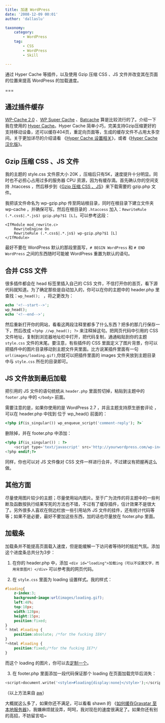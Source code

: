 ```yaml
---
title: 加速 WordPress
date: '2008-12-09 00:01'
author: 'dallaslu'

taxonomy:
    category:
        - WordPress
    tag:
        - CSS
        - WordPress
        - Skill

---
```

通过 Hyper Cache 等插件，以及使用 Gzip 压缩 CSS 、JS 文件并改变其在页面的位置来提高 WordPress 的加载速度。

===

## 通过插件缓存

<a href="http://mnm.uib.es/gallir/wp-cache-2/" target="_blank">WP-Cache 2.0</a> 、<a href="http://wordpress.org/extend/plugins/wp-super-cache/download/" target="_blank">WP Super Cache</a> 、<a href="http://getfreeware.net/archives/Batcache" target="_blank">Batcache</a> 算是比较流行的了。介绍一下我在使用的 [Hyper Cache](http://www.satollo.com/english/wordpress/hyper-cache "访问插件主页")。Hyper Cache 简单小巧，完美支持Gzip压缩更好的支持移动设备，还可以缓存404页，重定向页面等，生成的缓存文件不占用太多空间。关于更加详尽的介绍请看 《<a href="http://zuoshen.com/2008/12/05/450/" target="_blank">Hyper Cache 设置相关</a>》，或者《<a href="http://www.lwydl.cn/?s=hyper-cache" target="_blank">Hyper Cache 汉化版</a>》。

## Gzip 压缩 CSS 、JS 文件

我的主题的 style.css 文件原大小 20K ，压缩后只有5K，速度提升十分明显。同时也不必担心占用过多的服务器 CPU 资源，因为有缓存滴。首先确认你的空间支持 .htaccess ，然后移步到《<a href="http://www.cbmland.com/post/522/optimized-wordpress-notes-1.html" target="_blank">Gzip 压缩 CSS 、JS</a>》来下载需要的 gzip.php 文件。

我把该文件命名为 wp-gzip.php 传至网站根目录，同时在根目录下建立文件夹 wp-cache ，并确保可写。然后在根目录的 `.htaccess` 加入：`RewriteRule (.*.css$|.*.js$) gzip.php?$1 [L]`。可以参考这段：

```apacheconf
<IfModule mod_rewrite.c>
    RewriteEngine On
    RewriteRule (.*.css$|.*.js$) wp-gzip.php?$1 [L]
</IfModule>
```

最好不要在 WordPress 默认的那段里面写，`# BEGIN WordPress` 和 `# END WordPress` 之间的东西随时可能被 WordPress 重置为默认的语句。

## 合并 CSS 文件

很多插件都会在 head 标签里插入自己的 CSS 文件，不信打开你的首页，看下源代码就知道。为了确定那些是自动加入的，你可以在你的主题中的 header.php 里查找：`wp_head(); ` ，将之更改为：

```php
echo '<!--start-->';
wp_head();
echo '<!--end-->';
```

然后重新打开你的网站，看看这两段注释里都多了什么东西？把多的那几行保存一下，然后改成  `<?php //wp_head(); ?>` 来注释掉这句。把网页代码中引用的 CSS 文件地址，复制到浏览器地址栏中打开，把代码复制，通通粘贴到你的主题 `style.css` 文件的末尾。要注意，有些插件的 CSS 里面定义了图片背景，你可以把插件中的图片目录移动到主题文件夹里面。比方说某插件里面有一句 `url(images/loading.gif)`,你就可以把插件里面的 images 文件夹放到主题目录中与 `style.css` 所在的目录即可。

## JS 文件放到最后加载

把引用的 JS 文件的语句统统从 `header.php` 里面剪切掉，粘贴到主题中的 `footer.php` 中的 `</body>` 前面。

需要注意的是，如果你使用的是 WordPress 2.7 ，并且主题支持原生嵌套评论 ，可以在 header.php 中找到 位于 wp_head() 前面的：

```php
<?php if(is_singular()) wp_enqueue_script('comment-reply'); ?>`
```

删除掉，并在 footer.php 中添加：

```php
<?php if(is_singular()) : ?>
    <script type='text/javascript' src='http://yourwordpress.com/wp-includes/js/comment-reply.js?ver=20081009'></script>
<?php endif;?>
```

同样，你也可以对 JS 文件像对 CSS 文件一样进行合并，不过建议有把握再这么做。

## 其他方面

尽量使用图片较少的主题；尽量使用站内图片。至于广为流传的将主题中的一些判断及函数按执行结果写死的方法也不错，不过有了缓存插件，估计效果不是很大了。另外很多人喜欢在侧边栏放一些引用站外 JS 文件的挂件，还有统计代码等等；如果不是必要，最好不要加这些东西，加的话也尽量放在 footer.php 里面。

## 加载条

加载条并不能提高页面载入速度，但是能缓解一下访问者等待时的尴尬气氛。添加这个进度条总共分为3步：

1. 在你的 header.php 中，添加 `<div id="loading">加载ing（可以不设置文字，而用背景图片）</div>`
可以参考我的网页代码。

2. 在 `style.css` 里面为 loading 设置样式。我的样式：
    
```css
#loading{
    z-index:3;
    background-image:url(images/loading.gif);
    left:48%;
    top:10px;
    width:128px;
    height:15px;
    position:fixed;
}
* html #loading {
    position:absolute; /*for the fucking IE6*/
}
*+html #loading {
    position:fixed;/*for the fucking IE7*/
}
```

而这个 loading 的图片，你可以去<a href="http://www.ajaxload.info/" target="_blank" title="在线生成 loading 动画图片">定制一个</a>。

3. 在 footer.php 里面添加一段代码保证那个 loading 在页面加载完毕后消失：

```php
<script>document.write('<style>#loading{display:none}</style>');</script>`
```

（以上方法来自 <a href="http://www.awflasher.com/blog/archives/1589" target="_blank">aw</a>）

大概就这么多了，如果你还不满足，可以看看 shawn 的 《<a href="http://ishawn.net/my-blog-related/cache-gravatar-into-local-server.html" target="_blank">如何缓存Gravatar 至本地服务器</a>》，我嫌麻烦就没弄，呵呵，我对现在的速度很满足了。如果你还有别的高招，不妨留言哈~
